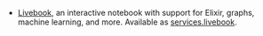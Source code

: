 - [Livebook](https://livebook.dev/), an interactive notebook with support for Elixir, graphs, machine learning, and more. Available as [services.livebook](#opt-services.livebook.enableUserService).
